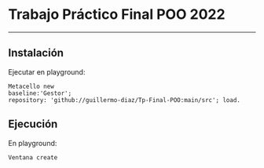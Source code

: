 # Trabajo Práctico Final POO 2022 

***

## Instalación 
Ejecutar en playground:

```
Metacello new
baseline:'Gestor';
repository: 'github://guillermo-diaz/Tp-Final-POO:main/src'; load.
```

## Ejecución 
En playground:

```
Ventana create
```


